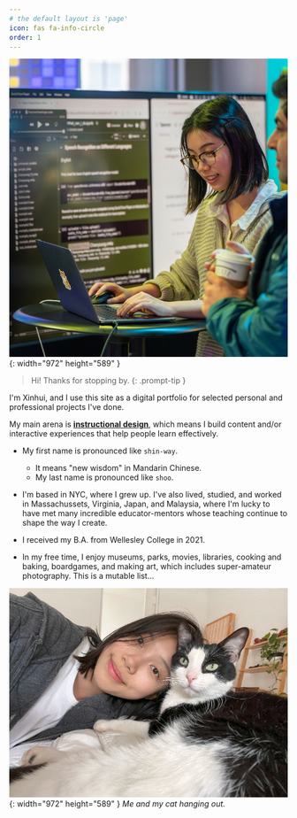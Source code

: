 ```yaml
---
# the default layout is 'page'
icon: fas fa-info-circle
order: 1
---
```


![Desktop View](assets/img/Profile2024.JPEG){: width="972" height="589" }

> Hi! Thanks for stopping by.
{: .prompt-tip }

I'm Xinhui, and I use this site as a digital portfolio for selected personal and professional projects I've done.

My main arena is [**instructional design**](https://en.wikipedia.org/wiki/Instructional_design), which means I build content and/or interactive experiences that help people learn effectively. 

- My first name is pronounced like `shin-way`. 
    - It means "new wisdom" in Mandarin Chinese.
    - My last name is pronounced like `shoo`.

- I'm based in NYC, where I grew up. I've also lived, studied, and worked in Massachussets, Virginia, Japan, and Malaysia, where I'm lucky to have met many incredible educator-mentors whose teaching continue to shape the way I create.

- I received my B.A. from Wellesley College in 2021.

- In my free time, I enjoy museums, parks, movies, libraries, cooking and baking, boardgames, and making art, which includes super-amateur photography. This is a mutable list...


![Desktop View](assets/img/cat-compressed.png){: width="972" height="589" }
_Me and my cat hanging out._

